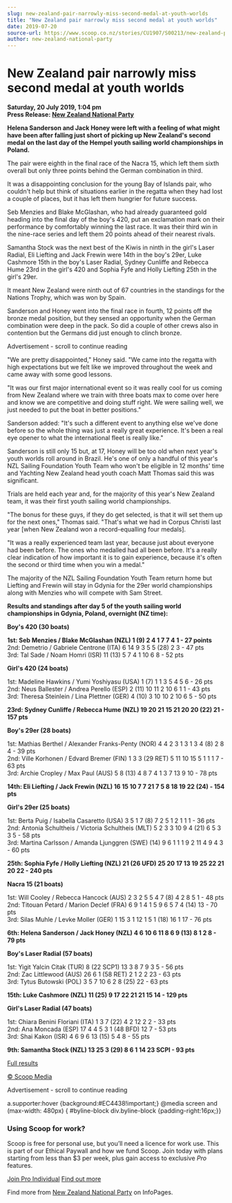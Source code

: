 ```yaml
---
slug: new-zealand-pair-narrowly-miss-second-medal-at-youth-worlds
title: "New Zealand pair narrowly miss second medal at youth worlds"
date: 2019-07-20
source-url: https://www.scoop.co.nz/stories/CU1907/S00213/new-zealand-pair-narrowly-miss-second-medal-at-youth-worlds.htm
author: new-zealand-national-party
---
```

New Zealand pair narrowly miss second medal at youth worlds
===========================================================

**Saturday, 20 July 2019, 1:04 pm**  
**Press Release: [New Zealand National Party](https://info.scoop.co.nz/New_Zealand_National_Party)**

**Helena Sanderson and Jack Honey were left with a feeling of what might have been after falling just short of picking up New Zealand's second medal on the last day of the Hempel youth sailing world championships in Poland.**

The pair were eighth in the final race of the Nacra 15, which left them sixth overall but only three points behind the German combination in third.

It was a disappointing conclusion for the young Bay of Islands pair, who couldn't help but think of situations earlier in the regatta when they had lost a couple of places, but it has left them hungrier for future success.

Seb Menzies and Blake McGlashan, who had already guaranteed gold heading into the final day of the boy's 420, put an exclamation mark on their performance by comfortably winning the last race. It was their third win in the nine-race series and left them 20 points ahead of their nearest rivals.

Samantha Stock was the next best of the Kiwis in ninth in the girl's Laser Radial, Eli Liefting and Jack Frewin were 14th in the boy's 29er, Luke Cashmore 15th in the boy's Laser Radial, Sydney Cunliffe and Rebecca Hume 23rd in the girl's 420 and Sophia Fyfe and Holly Liefting 25th in the girl's 29er.

It meant New Zealand were ninth out of 67 countries in the standings for the Nations Trophy, which was won by Spain.

Sanderson and Honey went into the final race in fourth, 12 points off the bronze medal position, but they sensed an opportunity when the German combination were deep in the pack. So did a couple of other crews also in contention but the Germans did just enough to clinch bronze.

Advertisement - scroll to continue reading





"We are pretty disappointed," Honey said. "We came into the regatta with high expectations but we felt like we improved throughout the week and came away with some good lessons.

"It was our first major international event so it was really cool for us coming from New Zealand where we train with three boats max to come over here and know we are competitive and doing stuff right. We were sailing well, we just needed to put the boat in better positions."

Sanderson added: "It's such a different event to anything else we've done before so the whole thing was just a really great experience. It's been a real eye opener to what the international fleet is really like."

Sanderson is still only 15 but, at 17, Honey will be too old when next year's youth worlds roll around in Brazil. He's one of only a handful of this year's NZL Sailing Foundation Youth Team who won't be eligible in 12 months' time and Yachting New Zealand head youth coach Matt Thomas said this was significant.

Trials are held each year and, for the majority of this year's New Zealand team, it was their first youth sailing world championships.

"The bonus for these guys, if they do get selected, is that it will set them up for the next ones," Thomas said. "That's what we had in Corpus Christi last year \[when New Zealand won a record-equalling four medals\].

"It was a really experienced team last year, because just about everyone had been before. The ones who medalled had all been before. It's a really clear indication of how important it is to gain experience, because it's often the second or third time when you win a medal."

The majority of the NZL Sailing Foundation Youth Team return home but Liefting and Frewin will stay in Gdynia for the 29er world championships along with Menzies who will compete with Sam Street.

**Results and standings after day 5 of the youth sailing world championships in Gdynia, Poland, overnight (NZ time):**

**Boy's 420 (30 boats)**

**1st: Seb Menzies / Blake McGlashan (NZL) 1 (9) 2 4 1 7 7 4 1 - 27 points**  
2nd: Demetrio / Gabriele Centrone (ITA) 6 14 9 3 5 5 (28) 2 3 - 47 pts  
3rd: Tal Sade / Noam Homri (ISR) 11 (13) 5 7 4 1 10 6 8 - 52 pts

**Girl's 420 (24 boats)**

1st: Madeline Hawkins / Yumi Yoshiyasu (USA) 1 (7) 1 1 3 5 4 5 6 - 26 pts  
2nd: Neus Ballester / Andrea Perello (ESP) 2 (11) 10 11 2 10 6 1 1 - 43 pts  
3rd: Theresa Steinlein / Lina Plettner (GER) 4 (10) 3 10 10 2 10 6 5 - 50 pts

**23rd: Sydney Cunliffe / Rebecca Hume (NZL) 19 20 21 15 21 20 20 (22) 21 - 157 pts**

**Boy's 29er (28 boats)**

1st: Mathias Berthel / Alexander Franks-Penty (NOR) 4 4 2 3 1 3 1 3 4 (8) 2 8 4 - 39 pts  
2nd: Ville Korhonen / Edvard Bremer (FIN) 1 3 3 (29 RET) 5 11 10 15 5 1 1 1 7 - 63 pts  
3rd: Archie Cropley / Max Paul (AUS) 5 8 (13) 4 8 7 4 1 3 7 13 9 10 - 78 pts

**14th: Eli Liefting / Jack Frewin (NZL) 16 15 10 7 7 21 7 5 8 18 19 22 (24) - 154 pts**

**Girl's 29er (25 boats)**

1st: Berta Puig / Isabella Casaretto (USA) 3 5 1 7 (8) 7 2 5 1 2 1 1 1 - 36 pts  
2nd: Antonia Schultheis / Victoria Schultheis (MLT) 5 2 3 3 10 9 4 (21) 6 5 3 3 5 - 58 pts  
3rd: Martina Carlsson / Amanda Ljunggren (SWE) (14) 9 6 1 1 1 9 2 11 4 9 4 3 - 60 pts

**25th: Sophia Fyfe / Holly Liefting (NZL) 21 (26 UFD) 25 20 17 13 19 25 22 21 20 22 - 240 pts**

**Nacra 15 (21 boats)**

1st: Will Cooley / Rebecca Hancock (AUS) 2 3 2 5 5 4 7 (8) 4 2 8 5 1 - 48 pts  
2nd: Titouan Petard / Marion Declef (FRA) 6 9 1 4 1 5 9 6 5 7 4 (14) 13 - 70 pts  
3rd: Silas Muhle / Levke Moller (GER) 1 15 3 1 12 1 5 1 (18) 16 1 17 - 76 pts

**6th: Helena Sanderson / Jack Honey (NZL) 4 6 10 6 11 8 6 9 (13) 8 1 2 8 - 79 pts**

**Boy's Laser Radial (57 boats)**

1st: Yigit Yalcin Citak (TUR) 8 (22 SCP1) 13 3 8 7 9 3 5 - 56 pts  
2nd: Zac Littlewood (AUS) 26 6 1 (58 RET) 2 1 2 2 23 - 63 pts  
3rd: Tytus Butowski (POL) 3 5 7 10 6 2 8 (25) 22 - 63 pts

**15th: Luke Cashmore (NZL) 11 (25) 9 17 22 21 21 15 14 - 129 pts**

**Girl's Laser Radial (47 boats)**

1st: Chiara Benini Floriani (ITA) 1 3 7 (22) 4 2 12 2 2 - 33 pts  
2nd: Ana Moncada (ESP) 17 4 4 5 3 1 (48 BFD) 12 7 - 53 pts  
3rd: Shai Kakon (ISR) 4 6 9 6 13 (15) 5 4 8 - 55 pts

**9th: Samantha Stock (NZL) 13 25 3 (29) 8 6 1 14 23 SCPI - 93 pts**

[Full results](https://yachtingnz.us16.list-manage.com/track/click?u=daa3695cb1278e014db28c814&id=1820387ecf&e=2042143d99)

  

[© Scoop Media](http://www.scoop.co.nz/about/terms.html)  

Advertisement - scroll to continue reading



a.supporter:hover {background:#EC4438!important;} @media screen and (max-width: 480px) { #byline-block div.byline-block {padding-right:16px;}}

### Using Scoop for work?

Scoop is free for personal use, but you’ll need a licence for work use. This is part of our Ethical Paywall and how we fund Scoop. Join today with plans starting from less than $3 per week, plus gain access to exclusive _Pro_ features.  
  
[Join Pro Individual](https://pro.scoop.co.nz/Individual/?from=ProIn24) [Find out more](https://pro.scoop.co.nz/using-scoop-for-work/?from=ProIn24)

Find more from [New Zealand National Party](https://info.scoop.co.nz/New_Zealand_National_Party) on InfoPages.